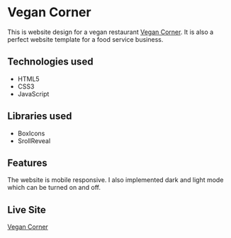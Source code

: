 # Vegan Corner
This is website design for a vegan restaurant [Vegan Corner](https://vegancorner.netlify.app/). It is also a perfect website template for a food service business.

## Technologies used
<ul>
<li>HTML5</li>
<li>CSS3</li>
<li>JavaScript</li>
</ul>

## Libraries used
<ul>
<li>BoxIcons</li>
<li>SrollReveal</li>
</ul>

## Features
The website is mobile responsive. I also implemented dark and light mode which can be turned on and off.

## Live Site
[Vegan Corner](https://vegancorner.netlify.app/)


